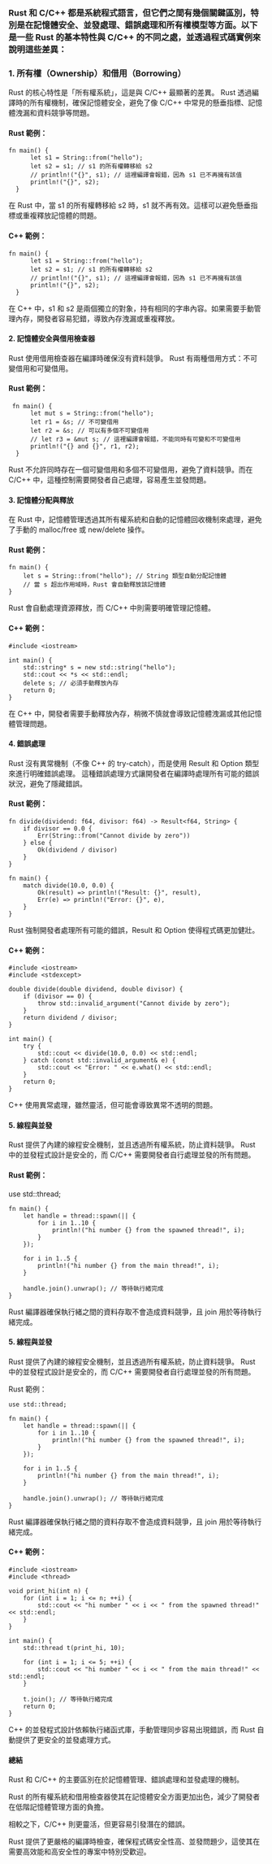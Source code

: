 ### Rust 和 C/C++ 都是系統程式語言，但它們之間有幾個關鍵區別，特別是在記憶體安全、並發處理、錯誤處理和所有權模型等方面。以下是一些 Rust 的基本特性與 C/C++ 的不同之處，並透過程式碼實例來說明這些差異：


### 1. 所有權（Ownership）和借用（Borrowing）
Rust 的核心特性是「所有權系統」，這是與 C/C++ 最顯著的差異。 
Rust 透過編譯時的所有權機制，確保記憶體安全，避免了像 C/C++ 中常見的懸垂指標、記憶體洩漏和資料競爭等問題。

#### Rust 範例：

    fn main() {
          let s1 = String::from("hello");
          let s2 = s1; // s1 的所有權轉移給 s2
          // println!("{}", s1); // 這裡編譯會報錯，因為 s1 已不再擁有該值
          println!("{}", s2);
      }

在 Rust 中，當 s1 的所有權轉移給 s2 時，s1 就不再有效。這樣可以避免懸垂指標或重複釋放記憶體的問題。


#### C++ 範例：

    fn main() {
          let s1 = String::from("hello");
          let s2 = s1; // s1 的所有權轉移給 s2
          // println!("{}", s1); // 這裡編譯會報錯，因為 s1 已不再擁有該值
          println!("{}", s2);
      }
  
在 C++ 中，s1 和 s2 是兩個獨立的對象，持有相同的字串內容。如果需要手動管理內存，開發者容易犯錯，導致內存洩漏或重複釋放。

#### 2. 記憶體安全與借用檢查器

Rust 使用借用檢查器在編譯時確保沒有資料競爭。 Rust 有兩種借用方式：不可變借用和可變借用。

#### Rust 範例：

     fn main() {
          let mut s = String::from("hello");
          let r1 = &s; // 不可變借用
          let r2 = &s; // 可以有多個不可變借用
          // let r3 = &mut s; // 這裡編譯會報錯，不能同時有可變和不可變借用
          println!("{} and {}", r1, r2);
      }
  
Rust 不允許同時存在一個可變借用和多個不可變借用，避免了資料競爭。而在 C/C++ 中，這種控制需要開發者自己處理，容易產生並發問題。

#### 3. 記憶體分配與釋放

在 Rust 中，記憶體管理透過其所有權系統和自動的記憶體回收機制來處理，避免了手動的 malloc/free 或 new/delete 操作。

#### Rust 範例：

    fn main() {
        let s = String::from("hello"); // String 類型自動分配記憶體
        // 當 s 超出作用域時，Rust 會自動釋放該記憶體
    }
Rust 會自動處理資源釋放，而 C/C++ 中則需要明確管理記憶體。

#### C++ 範例：

    #include <iostream>
    
    int main() {
        std::string* s = new std::string("hello");
        std::cout << *s << std::endl;
        delete s; // 必須手動釋放內存
        return 0;
    }
在 C++ 中，開發者需要手動釋放內存，稍微不慎就會導致記憶體洩漏或其他記憶體管理問題。

#### 4. 錯誤處理
Rust 沒有異常機制（不像 C++ 的 try-catch），而是使用 Result 和 Option 類型來進行明確錯誤處理。
這種錯誤處理方式讓開發者在編譯時處理所有可能的錯誤狀況，避免了隱藏錯誤。

#### Rust 範例：

    fn divide(dividend: f64, divisor: f64) -> Result<f64, String> {
        if divisor == 0.0 {
            Err(String::from("Cannot divide by zero"))
        } else {
            Ok(dividend / divisor)
        }
    }
    
    fn main() {
        match divide(10.0, 0.0) {
            Ok(result) => println!("Result: {}", result),
            Err(e) => println!("Error: {}", e),
        }
    }

Rust 強制開發者處理所有可能的錯誤，Result 和 Option 使得程式碼更加健壯。

#### C++ 範例：

    #include <iostream>
    #include <stdexcept>
    
    double divide(double dividend, double divisor) {
        if (divisor == 0) {
            throw std::invalid_argument("Cannot divide by zero");
        }
        return dividend / divisor;
    }
    
    int main() {
        try {
            std::cout << divide(10.0, 0.0) << std::endl;
        } catch (const std::invalid_argument& e) {
            std::cout << "Error: " << e.what() << std::endl;
        }
        return 0;
    }

C++ 使用異常處理，雖然靈活，但可能會導致異常不透明的問題。

#### 5. 線程與並發

Rust 提供了內建的線程安全機制，並且透過所有權系統，防止資料競爭。 
Rust 中的並發程式設計是安全的，而 C/C++ 需要開發者自行處理並發的所有問題。

#### Rust 範例：

use std::thread;

    fn main() {
        let handle = thread::spawn(|| {
            for i in 1..10 {
                println!("hi number {} from the spawned thread!", i);
            }
        });
    
        for i in 1..5 {
            println!("hi number {} from the main thread!", i);
        }
    
        handle.join().unwrap(); // 等待執行緒完成
    }

Rust 編譯器確保執行緒之間的資料存取不會造成資料競爭，且 join 用於等待執行緒完成。

#### 5. 線程與並發

Rust 提供了內建的線程安全機制，並且透過所有權系統，防止資料競爭。 
Rust 中的並發程式設計是安全的，而 C/C++ 需要開發者自行處理並發的所有問題。

Rust 範例：

    use std::thread;
    
    fn main() {
        let handle = thread::spawn(|| {
            for i in 1..10 {
                println!("hi number {} from the spawned thread!", i);
            }
        });
    
        for i in 1..5 {
            println!("hi number {} from the main thread!", i);
        }
    
        handle.join().unwrap(); // 等待執行緒完成
    }

Rust 編譯器確保執行緒之間的資料存取不會造成資料競爭，且 join 用於等待執行緒完成。

#### C++ 範例：

    #include <iostream>
    #include <thread>
    
    void print_hi(int n) {
        for (int i = 1; i <= n; ++i) {
            std::cout << "hi number " << i << " from the spawned thread!" << std::endl;
        }
    }
    
    int main() {
        std::thread t(print_hi, 10);
    
        for (int i = 1; i <= 5; ++i) {
            std::cout << "hi number " << i << " from the main thread!" << std::endl;
        }
    
        t.join(); // 等待執行緒完成
        return 0;
    }
    
C++ 的並發程式設計依賴執行緒函式庫，手動管理同步容易出現錯誤，而 Rust 自動提供了更安全的並發處理方式。

#### 總結

Rust 和 C/C++ 的主要區別在於記憶體管理、錯誤處理和並發處理的機制。 

Rust 的所有權系統和借用檢查器使其在記憶體安全方面更加出色，減少了開發者在低階記憶體管理方面的負擔。

相較之下，C/C++ 則更靈活，但更容易引發潛在的錯誤。 

Rust 提供了更嚴格的編譯時檢查，確保程式碼安全性高、並發問題少，這使其在需要高效能和高安全性的專案中特別受歡迎。

